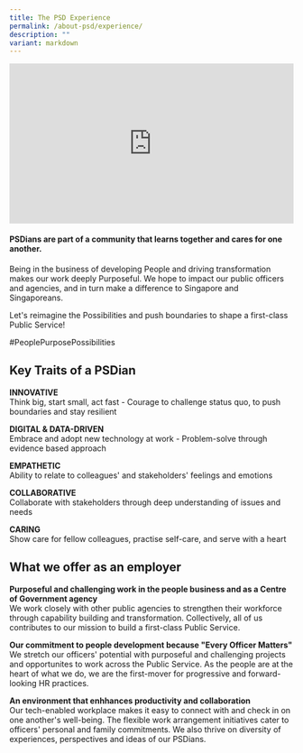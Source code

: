 ```yaml
---
title: The PSD Experience
permalink: /about-psd/experience/
description: ""
variant: markdown
---
```

<div> <div style="position:relative;padding-top:56.25%;"> <iframe style="position:absolute;top:0;left:0;width:100%;height:100%;" align="center" allowfullscreen="" allow="accelerometer; autoplay; clipboard-write; encrypted-media; gyroscope; picture-in-picture" frameborder="0" src="https://www.youtube.com/embed/r5oCXnQQsxQ"></iframe> </div> </div>

#### PSDians are part of a community that learns together and cares for one another.

Being in the business of developing People and driving transformation makes our work deeply Purposeful. We hope to impact our public officers and agencies, and in turn make a difference to Singapore and Singaporeans.

Let's reimagine the Possibilities and push boundaries to shape a first-class Public Service!

#PeoplePurposePossibilities

## Key Traits of a PSDian

**INNOVATIVE**
<br>Think big, start small, act fast - Courage to challenge status quo, to push boundaries and stay resilient

**DIGITAL &amp; DATA-DRIVEN**
<br>Embrace and adopt new technology at work - Problem-solve through evidence based approach

**EMPATHETIC**
<br>Ability to relate to colleagues' and stakeholders' feelings and emotions

**COLLABORATIVE**
<br> Collaborate with stakeholders through deep understanding of issues and needs

**CARING**
<br>Show care for fellow colleagues, practise self-care, and serve with a heart

## What we offer as an employer

**Purposeful and challenging work in the people business and as a Centre of Government agency**
<br>We work closely with other public agencies to strengthen their workforce through capability building and transformation. Collectively, all of us contributes to our mission to build a first-class Public Service.

**Our commitment to people development because "Every Officer Matters"**
<br>We stretch our officers' potential with purposeful and challenging projects and opportunites to work across the Public Service. As the people are at the heart of what we do, we are the first-mover for progressive and forward-looking HR practices.

**An environment that enhhances productivity and collaboration**
<br>Our tech-enabled workplace makes it easy to connect with and check in on one another's well-being. The flexible work arrangement initiatives cater to officers' personal and family commitments. We also thrive on diversity of experiences, perspectives and ideas of our PSDians.